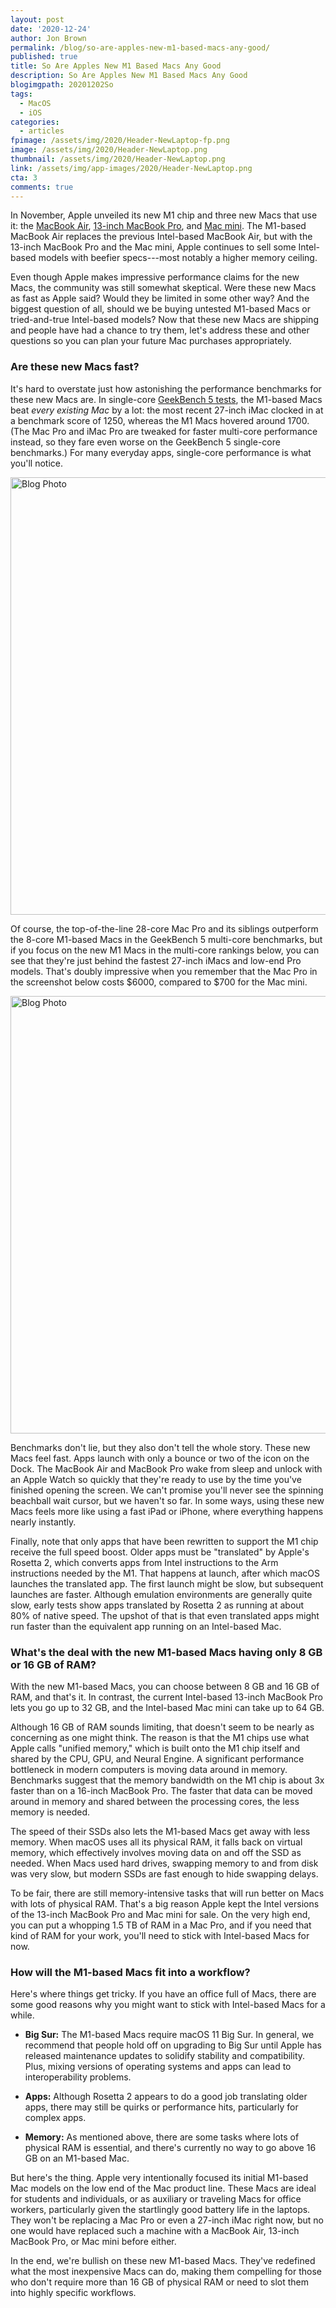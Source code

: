```yaml
---
layout: post
date: '2020-12-24'
author: Jon Brown
permalink: /blog/so-are-apples-new-m1-based-macs-any-good/
published: true
title: So Are Apples New M1 Based Macs Any Good
description: So Are Apples New M1 Based Macs Any Good
blogimgpath: 20201202So
tags:
  - MacOS
  - iOS
categories:
  - articles
fpimage: /assets/img/2020/Header-NewLaptop-fp.png
image: /assets/img/2020/Header-NewLaptop.png
thumbnail: /assets/img/2020/Header-NewLaptop.png
link: /assets/img/app-images/2020/Header-NewLaptop.png
cta: 3
comments: true
---
```

In November, Apple unveiled its new M1 chip and three new Macs that use
it: the [MacBook Air](https://www.apple.com/macbook-air/), [13-inch
MacBook Pro](https://www.apple.com/macbook-pro-13/), and [Mac
mini](https://www.apple.com/mac-mini/). The M1-based MacBook Air
replaces the previous Intel-based MacBook Air, but with the 13-inch
MacBook Pro and the Mac mini, Apple continues to sell some Intel-based
models with beefier specs---most notably a higher memory ceiling.

Even though Apple makes impressive performance claims for the new Macs,
the community was still somewhat skeptical. Were these new Macs as fast
as Apple said? Would they be limited in some other way? And the biggest
question of all, should we be buying untested M1-based Macs or
tried-and-true Intel-based models? Now that these new Macs are shipping
and people have had a chance to try them, let's address these and other
questions so you can plan your future Mac purchases appropriately.​

### Are these new Macs fast?

It's hard to overstate just how astonishing the performance benchmarks
for these new Macs are. In single-core [GeekBench 5
tests](https://browser.geekbench.com/mac-benchmarks/), the M1-based Macs
beat *every existing Mac* by a lot: the most recent 27-inch iMac clocked
in at a benchmark score of 1250, whereas the M1 Macs hovered around
1700. (The Mac Pro and iMac Pro are tweaked for faster multi-core
performance instead, so they fare even worse on the GeekBench 5
single-core benchmarks.) For many everyday apps, single-core performance
is what you'll notice.

<img alt="Blog Photo" src="{{ site.site_cdn }}/assets/img/blog/2020/20201202So/image2.png" class="img-fluid rounded m-2" width="700" />


Of course, the top-of-the-line 28-core Mac Pro and its siblings
outperform the 8-core M1-based Macs in the GeekBench 5 multi-core
benchmarks, but if you focus on the new M1 Macs in the multi-core
rankings below, you can see that they're just behind the fastest 27-inch
iMacs and low-end Pro models. That's doubly impressive when you remember
that the Mac Pro in the screenshot below costs $6000, compared to $700
for the Mac mini.

<img alt="Blog Photo" src="{{ site.site_cdn }}/assets/img/blog/2020/20201202So/image3.png" class="img-fluid rounded m-2" width="700" />


Benchmarks don't lie, but they also don't tell the whole story. These
new Macs feel fast. Apps launch with only a bounce or two of the icon on
the Dock. The MacBook Air and MacBook Pro wake from sleep and unlock
with an Apple Watch so quickly that they're ready to use by the time
you've finished opening the screen. We can't promise you'll never see
the spinning beachball wait cursor, but we haven't so far. In some ways,
using these new Macs feels more like using a fast iPad or iPhone, where
everything happens nearly instantly.

Finally, note that only apps that have been rewritten to support the M1
chip receive the full speed boost. Older apps must be "translated" by
Apple's Rosetta 2, which converts apps from Intel instructions to the
Arm instructions needed by the M1. That happens at launch, after which
macOS launches the translated app. The first launch might be slow, but
subsequent launches are faster. Although emulation environments are
generally quite slow, early tests show apps translated by Rosetta 2 as
running at about 80% of native speed. The upshot of that is that even
translated apps might run faster than the equivalent app running on an
Intel-based Mac.​

### What's the deal with the new M1-based Macs having only 8 GB or 16 GB of RAM?

With the new M1-based Macs, you can choose between 8 GB and 16 GB of
RAM, and that's it. In contrast, the current Intel-based 13-inch MacBook
Pro lets you go up to 32 GB, and the Intel-based Mac mini can take up to
64 GB.

Although 16 GB of RAM sounds limiting, that doesn't seem to be nearly as
concerning as one might think. The reason is that the M1 chips use what
Apple calls "unified memory," which is built onto the M1 chip itself and
shared by the CPU, GPU, and Neural Engine. A significant performance
bottleneck in modern computers is moving data around in memory.
Benchmarks suggest that the memory bandwidth on the M1 chip is about 3x
faster than on a 16-inch MacBook Pro. The faster that data can be moved
around in memory and shared between the processing cores, the less
memory is needed.

The speed of their SSDs also lets the M1-based Macs get away with less
memory. When macOS uses all its physical RAM, it falls back on virtual
memory, which effectively involves moving data on and off the SSD as
needed. When Macs used hard drives, swapping memory to and from disk was
very slow, but modern SSDs are fast enough to hide swapping delays.

To be fair, there are still memory-intensive tasks that will run better
on Macs with lots of physical RAM. That's a big reason Apple kept the
Intel versions of the 13-inch MacBook Pro and Mac mini for sale. On the
very high end, you can put a whopping 1.5 TB of RAM in a Mac Pro, and if
you need that kind of RAM for your work, you'll need to stick with
Intel-based Macs for now.​

### How will the M1-based Macs fit into a workflow?

Here's where things get tricky. If you have an office full of Macs,
there are some good reasons why you might want to stick with Intel-based
Macs for a while.

-   **Big Sur:** The M1-based Macs require macOS 11 Big Sur. In general,
    we recommend that people hold off on upgrading to Big Sur until
    Apple has released maintenance updates to solidify stability and
    compatibility. Plus, mixing versions of operating systems and apps
    can lead to interoperability problems.

-   **Apps:** Although Rosetta 2 appears to do a good job translating
    older apps, there may still be quirks or performance hits,
    particularly for complex apps.

-   **Memory:** As mentioned above, there are some tasks where lots of
    physical RAM is essential, and there's currently no way to go above
    16 GB on an M1-based Mac.

But here's the thing. Apple very intentionally focused its initial
M1-based Mac models on the low end of the Mac product line. These Macs
are ideal for students and individuals, or as auxiliary or traveling
Macs for office workers, particularly given the startlingly good battery
life in the laptops. They won't be replacing a Mac Pro or even a 27-inch
iMac right now, but no one would have replaced such a machine with a
MacBook Air, 13-inch MacBook Pro, or Mac mini before either.

In the end, we're bullish on these new M1-based Macs. They've redefined
what the most inexpensive Macs can do, making them compelling for those
who don't require more than 16 GB of physical RAM or need to slot them
into highly specific workflows.